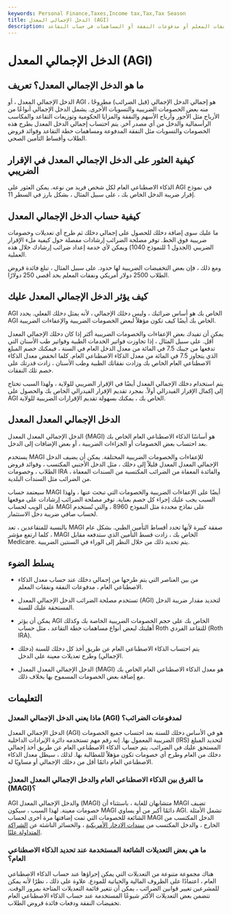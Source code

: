 ```yaml
---
keywords: Personal Finance,Taxes,Income tax,Tax,Tax Season
title: الدخل الإجمالي المعدل (AGI)
description: الدخل الإجمالي المعدل هو دخلك الإجمالي مطروحًا منه أي تعديلات. يتضمن إجمالي دخلك الأجور وأرباح الأسهم ومكاسب رأس المال وإيرادات الأعمال وتوزيعات التقاعد ، بالإضافة إلى الدخل والتعديلات الأخرى لأشياء مثل نفقات المعلم أو مدفوعات النفقة أو المساهمات في حساب التقاعد.
---
```


# الدخل الإجمالي المعدل (AGI)
## ما هو الدخل الإجمالي المعدل؟ تعريف

الدخل الإجمالي المعدل ، أو AGI ، هو إجمالي الدخل الإجمالي (قبل الضرائب) مطروحًا منه بعض الخصومات الضريبية والتسويات الأخرى. يشمل الدخل الإجمالي أنواعًا من الأرباح مثل الأجور وأرباح الأسهم والنفقة والمزايا الحكومية وتوزيعات التقاعد والمكاسب الرأسمالية والدخل من أي مصدر آخر. يتم احتساب إجمالي الدخل المعدل بطرح هذه الخصومات والتسويات مثل النفقة المدفوعة ومساهمات خطة التقاعد وفوائد قروض الطلاب وأقساط التأمين الصحي.

## كيفية العثور على الدخل الإجمالي المعدل في الإقرار الضريبي

الذكاء الاصطناعي العام لكل شخص فريد من نوعه. يمكن العثور على AGI في نموذج إقرار ضريبة الدخل الخاص بك ، على سبيل المثال ، بشكل بارز في السطر 11.

## كيفية حساب الدخل الإجمالي المعدل

ما عليك سوى إضافة دخلك للحصول على إجمالي دخلك ثم طرح أي تعديلات وخصومات ضريبية فوق الخط. توفر مصلحة الضرائب إرشادات مفصلة حول كيفية ملء الإقرار الضريبي (الجدول 1 للنموذج 1040) ويمكن لأي خدمة إعداد ضرائب إرشادك خلال هذه العملية.

ومع ذلك ، فإن بعض التخفيضات الضريبية لها حدود. على سبيل المثال ، تبلغ فائدة قروض الطلاب 2500 دولار أمريكي ونفقات المعلم بحد أقصى 250 دولارًا.

## كيف يؤثر الدخل الإجمالي المعدل عليك

AGI الخاص بك هو أساس ضرائبك ، وليس دخلك الإجمالي ، لأنه يمثل دخلك الفعلي. يحدد AGI الخاص بك أيضًا كيف تكون مؤهلاً لبعض الخصومات الضريبية والإعفاءات الضريبية.

يمكن أن تفيدك بعض الإعفاءات والخصومات الضريبية أكثر إذا كان دخلك الإجمالي المعدل أقل. على سبيل المثال ، إذا تجاوزت فواتير الخدمات الطبية وفواتير طب الأسنان التي تدفعها من جيبك 7.5 في المائة من معدل الدخل العام في السنة ، فيمكنك خصم المبلغ الذي يتجاوز 7.5 في المائة من معدل الذكاء الاصطناعي العام. كلما انخفض معدل الذكاء الاصطناعي العام الخاص بك وزادت نفقاتك الطبية وطب الأسنان ، زادت قدرتك على خصم تلك النفقات.

يتم استخدام دخلك الإجمالي المعدل أيضًا في الإقرار الضريبي للولاية ، ولهذا السبب تحتاج إلى إكمال الإقرار الفيدرالي أولاً. بمجرد تقديم الإقرار الفيدرالي الخاص بك والحصول على AGI الخاص بك ، يمكنك بسهولة تقديم الإقرارات الضريبية للولاية.

## الدخل الإجمالي المعدل المعدل

الدخل الإجمالي المعدل المعدل (MAGI) هو أساسًا الذكاء الاصطناعي العام الخاص بك بعد احتساب بعض الخصومات أو الجزاءات الضريبية ، أو بعض الإضافات إلى الدخل.

يستخدم MAGI للإعفاءات والخصومات الضريبية المختلفة. يمكن أن يضيف الدخل الإجمالي المعدل المعدل قليلاً إلى دخلك ، مثل الدخل الأجنبي المكتسب ، وفوائد قروض الطلاب ، وخصومات IRA ، والفائدة المعفاة من الضرائب المكتسبة من السندات المعفاة من الضرائب مثل السندات البلدية.

سيعتمد حساب MAGI أيضًا على الإعفاءات الضريبية والخصومات التي تبحث عنها ، ولهذا السبب يجب عليك إجراء كل خصم بعناية. توفر مصلحة الضرائب إرشادات على موقعها على الويب لحساب MAGI على نماذج محددة مثل النموذج 8960 ، والتي تُستخدم لحساب صافي ضريبة دخل الاستثمار.

بالنسبة للمتقاعدين ، تعد MAGI صفقة كبيرة لأنها تحدد أقساط التأمين الطبي. بشكل عام ، كلما ارتفع مؤشر MAGI الخاص بك ، زادت قسط التأمين الذي ستدفعه مقابل Medicare. يتم تحديد ذلك من خلال النظر إلى الوراء في السنتين الضريبية.

## يسلط الضوء

- من بين العناصر التي يتم طرحها من إجمالي دخلك عند حساب معدل الذكاء الاصطناعي العام ، مدفوعات النفقة ونفقات المعلم.

- تستخدم مصلحة الضرائب الدخل الإجمالي المعدل (AGI) لتحديد مقدار ضريبة الدخل المستحقة عليك للسنة.

- يمكن أن يؤثر AGI الخاص بك على حجم الخصومات الضريبية الخاصة بك وكذلك أهليتك لبعض أنواع مساهمات خطة التقاعد ، مثل حساب Roth للتقاعد الفردي (Roth IRA).

- يتم احتساب الذكاء الاصطناعي العام عن طريق أخذ كل دخلك للسنة (دخلك الإجمالي) وطرح تعديلات معينة على الدخل.

- الدخل الإجمالي المعدل المعدل (MAGI) هو معدل الذكاء الاصطناعي العام الخاص بك مع إضافة بعض الخصومات المسموح بها بخلاف ذلك.

## التعليمات

### ماذا يعني الدخل الإجمالي المعدل (AGI) لمدفوعات الضرائب؟

الدخل الإجمالي المعدل (AGI) هو في الأساس دخلك للسنة بعد احتساب جميع الخصومات الضريبية المعمول بها. إنه رقم مهم تستخدمه دائرة الإيرادات الداخلية (IRS) لتحديد المبلغ المستحق عليك في الضرائب. يتم حساب الذكاء الاصطناعي العام عن طريق أخذ إجمالي دخلك من العام وطرح أي خصومات تكون مؤهلاً للمطالبة بها. لذلك ، سيظل معدل الذكاء الاصطناعي العام دائمًا أقل من دخلك الإجمالي أو مساويًا له.

### ما الفرق بين الذكاء الاصطناعي العام والدخل الإجمالي المعدل المعدل (MAGI)؟

AGI والدخل الإجمالي المعدل (MAGI) متشابهان للغاية ، باستثناء أن MAGI تضيف خصومات معينة. لهذا السبب ، سيكون MAGI دائمًا أكبر من أو يساوي AGI. تشمل الأمثلة الشائعة للخصومات التي تمت إضافتها مرة أخرى لحساب MAGI الدخل المكتسب من الخارج ، والدخل المكتسب من [سندات الادخار الأمريكية](/ussavingsbonds) ، والخسائر الناشئة عن [الشراكة المتداولة علنًا](/partnership).

### ما هي بعض التعديلات الشائعة المستخدمة عند تحديد الذكاء الاصطناعي العام؟

هناك مجموعة متنوعة من التعديلات التي يمكن إجراؤها عند حساب الذكاء الاصطناعي العام ، اعتمادًا على الظروف المالية والحياتية للمودع. علاوة على ذلك ، نظرًا لأنه يمكن للمشرعين تغيير قوانين الضرائب ، يمكن أن تتغير قائمة التعديلات المتاحة بمرور الوقت. تتضمن بعض التعديلات الأكثر شيوعًا المستخدمة عند حساب الذكاء الاصطناعي العام تخفيضات النفقة ودفعات فائدة قروض الطلاب.

